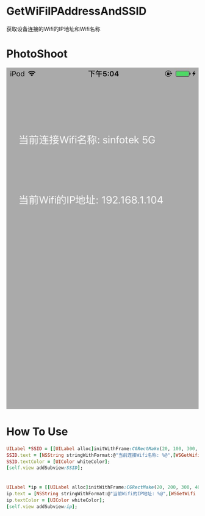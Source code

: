 # GetWiFiIPAddressAndSSID
获取设备连接的Wifi的IP地址和Wifi名称

# PhotoShoot
![image](https://github.com/Zws-China/GetWiFiIPAddressAndSSID/blob/master/GetIP/GetIP/hhhh.jpeg)


# How To Use

```ruby
UILabel *SSID = [[UILabel alloc]initWithFrame:CGRectMake(20, 100, 300, 40)];
SSID.text = [NSString stringWithFormat:@"当前连接Wifi名称: %@",[WSGetWifi getSSIDInfo][@"SSID"]];
SSID.textColor = [UIColor whiteColor];
[self.view addSubview:SSID];


UILabel *ip = [[UILabel alloc]initWithFrame:CGRectMake(20, 200, 300, 40)];
ip.text = [NSString stringWithFormat:@"当前Wifi的IP地址: %@",[WSGetWifi getWiFiIPAddress]];
ip.textColor = [UIColor whiteColor];
[self.view addSubview:ip];


```
